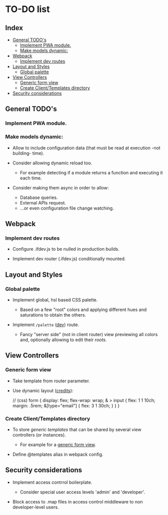 TO-DO list
==========


Index
-----


<!-- vim-markdown-toc GitLab -->

* [General TODO's](#general-todos)
    * [Implement PWA module.](#implement-pwa-module)
    * [Make models dynamic:](#make-models-dynamic)
* [Webpack](#webpack)
    * [Implement dev routes](#implement-dev-routes)
* [Layout and Styles](#layout-and-styles)
    * [Global palette](#global-palette)
* [View Controllers](#view-controllers)
    * [Generic form view](#generic-form-view)
    * [Create Client/Templates directory](#create-clienttemplates-directory)
* [Security considerations](#security-considerations)

<!-- vim-markdown-toc -->


General TODO's
--------------

### Implement PWA module.


### Make models dynamic:

  * Allow to include configuration data (that must be read at execution
    -not building- time).

  * Consider allowing dynamic reload too.
    - For example detecting if a module returns a function and executing
      it each time.

  * Consider making them async in order to allow:
    - Database queries.
    - External APIs request.
    - ...or even configuration file change watching.


Webpack
-------

### Implement dev routes

  * Configure .ifdev.js to be nulled in production builds.

  * Implement dev router (.ifdev.js) conditionally mounted.


Layout and Styles
-----------------

### Global palette

  * Implement global, hsl based CSS palette.
    - Based on a few "root" colors and applying different hues and saturations
      to obtain the others.

  * Implement ``/palette`` ([dev](#implement-dev-routes)) route.
    - Fancy "server side" (not in client router) view previewing all colors
      and, optionally allowing to edit their *roots*.


View Controllers
----------------

### Generic form view

  * Take template from router parameter.

  * Use dynamic layout ([credits](https://twitter.com/argyleink/status/1217213431947747328?s=09)):


    // (css)
    form {
      display: flex;
      flex-wrap: wrap;
      & > input {
        flex: 1 1 10ch;
        margin: .5rem;
        &[type="email"] {
          flex: 3 1 30ch;
        }
      }
    }
     

### Create Client/Templates directory

  * To store *generic templates* that can be shared by several view controllers
    (or instances).
    - For example for a [generic form view](#generic-form-view).

  * Define @templates alias in webpack config.


Security considerations
-----------------------

  * Implement access contrrol boilerplate.
    - Consider special user access levels 'admin' and 'developer'.

  * Block access to .map files in access control middleware to non
    developer-level users.

